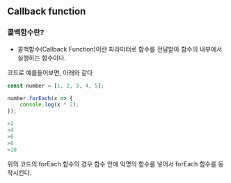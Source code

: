 ## Callback function

### 콜백함수란?

- 콜백함수(Callback Function)이란 파라미터로 함수를 전달받아 함수의 내부에서 실행하는 함수이다.

코드로 예를들어보면, 아래와 같다

```js
const number = [1, 2, 3, 4, 5];

number.forEach(x => {
    console.log(x * 2);
});

>2
>4
>6
>8
>10
```

위의 코드의 forEach 함수의 경우 함수 안에 익명의 함수를 넣어서 forEach 함수를 동작시킨다.

